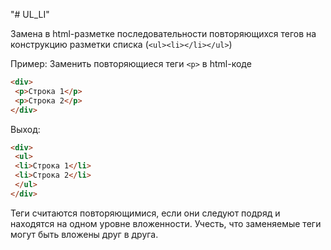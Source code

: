 "# UL_LI"

Замена в html-разметке последовательности повторяющихся тегов на конструкцию разметки списка
(```<ul><li></li></ul>```)

Пример: Заменить повторяющиеся теги ```<p>``` в html-коде
```html
<div>
 <p>Строка 1</p>
 <p>Строка 2</p>
</div>
```
Выход:
```html
<div>
 <ul>
 <li>Строка 1</li>
 <li>Строка 2</li>
 </ul>
</div>
```
Теги считаются повторяющимися, если они следуют подряд и находятся на одном уровне вложенности.
Учесть, что заменяемые теги могут быть вложены друг в друга.
